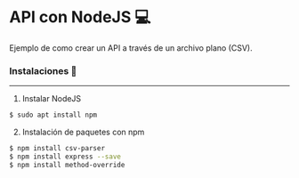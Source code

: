# API con NodeJS 💻
Ejemplo de como crear un API a través de un archivo plano (CSV).

### Instalaciones 💽
---

1. Instalar NodeJS

```bash
$ sudo apt install npm
```

2. Instalación de paquetes con npm

```bash
$ npm install csv-parser
$ npm install express --save
$ npm install method-override
```





